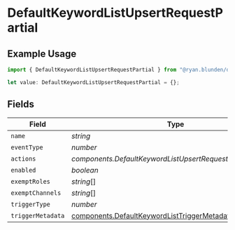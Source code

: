 # DefaultKeywordListUpsertRequestPartial

## Example Usage

```typescript
import { DefaultKeywordListUpsertRequestPartial } from "@ryan.blunden/discord-sdk/models/components";

let value: DefaultKeywordListUpsertRequestPartial = {};
```

## Fields

| Field                                                                                                        | Type                                                                                                         | Required                                                                                                     | Description                                                                                                  |
| ------------------------------------------------------------------------------------------------------------ | ------------------------------------------------------------------------------------------------------------ | ------------------------------------------------------------------------------------------------------------ | ------------------------------------------------------------------------------------------------------------ |
| `name`                                                                                                       | *string*                                                                                                     | :heavy_minus_sign:                                                                                           | N/A                                                                                                          |
| `eventType`                                                                                                  | *number*                                                                                                     | :heavy_minus_sign:                                                                                           | N/A                                                                                                          |
| `actions`                                                                                                    | *components.DefaultKeywordListUpsertRequestPartialActions*[]                                                 | :heavy_minus_sign:                                                                                           | N/A                                                                                                          |
| `enabled`                                                                                                    | *boolean*                                                                                                    | :heavy_minus_sign:                                                                                           | N/A                                                                                                          |
| `exemptRoles`                                                                                                | *string*[]                                                                                                   | :heavy_minus_sign:                                                                                           | N/A                                                                                                          |
| `exemptChannels`                                                                                             | *string*[]                                                                                                   | :heavy_minus_sign:                                                                                           | N/A                                                                                                          |
| `triggerType`                                                                                                | *number*                                                                                                     | :heavy_minus_sign:                                                                                           | N/A                                                                                                          |
| `triggerMetadata`                                                                                            | [components.DefaultKeywordListTriggerMetadata](../../models/components/defaultkeywordlisttriggermetadata.md) | :heavy_minus_sign:                                                                                           | N/A                                                                                                          |